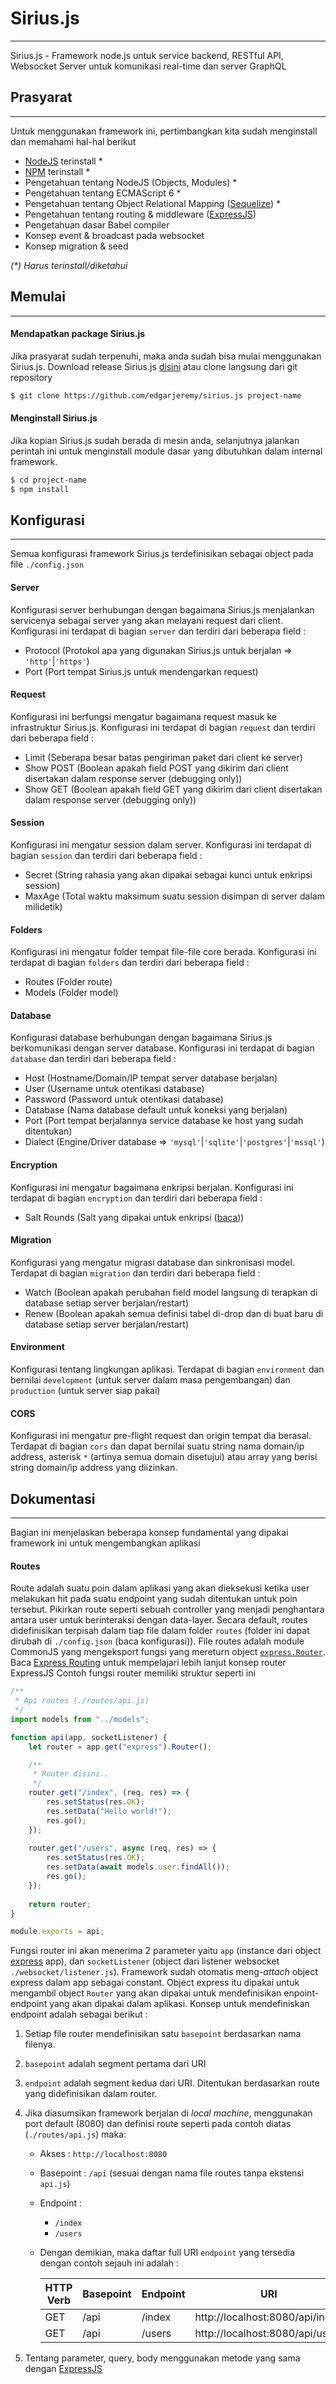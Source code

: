 # Sirius.js
***
Sirius.js - Framework node.js untuk service backend, RESTful API, Websocket Server untuk komunikasi real-time dan server GraphQL

## Prasyarat
***
Untuk menggunakan framework ini, pertimbangkan kita sudah menginstall dan memahami hal-hal berikut
- [NodeJS](https://nodejs.org/en/) terinstall *
- [NPM](https://nodejs.org/en/) terinstall *
- Pengetahuan tentang NodeJS (Objects, Modules) *
- Pengetahuan tentang ECMAScript 6 *
- Pengetahuan tentang Object Relational Mapping ([Sequelize](http://docs.sequelizejs.com/)) *
- Pengetahuan tentang routing & middleware ([ExpressJS](https://expressjs.com/))
- Pengetahuan dasar Babel compiler
- Konsep event & broadcast pada websocket
- Konsep migration & seed

_(*) Harus terinstall/diketahui_

## Memulai
***
#### Mendapatkan package Sirius.js
Jika prasyarat sudah terpenuhi, maka anda sudah bisa mulai menggunakan Sirius.js.
Download release Sirius.js [disini](https://github.com/EdgarJeremy/sirius.js/releases) atau clone langsung dari git repository

```bash
$ git clone https://github.com/edgarjeremy/sirius.js project-name
```
#### Menginstall Sirius.js
Jika kopian Sirius.js sudah berada di mesin anda, selanjutnya jalankan perintah ini untuk menginstall module dasar yang dibutuhkan dalam internal framework.

```bash
$ cd project-name
$ npm install 
```

## Konfigurasi
***
Semua konfigurasi framework Sirius.js terdefinisikan sebagai object pada file `./config.json`
#### Server
Konfigurasi server berhubungan dengan bagaimana Sirius.js menjalankan servicenya sebagai server yang akan melayani request dari client. Konfigurasi ini terdapat di bagian `server` dan terdiri dari beberapa field :
- Protocol (Protokol apa yang digunakan Sirius.js untuk berjalan => `'http'`|`'https'`)
- Port (Port tempat Sirius.js untuk mendengarkan request)

#### Request
Konfigurasi ini berfungsi mengatur bagaimana request masuk ke infrastruktur Sirius.js. Konfigurasi ini terdapat di bagian `request` dan terdiri dari beberapa field :
- Limit (Seberapa besar batas pengiriman paket dari client ke server)
- Show POST (Boolean apakah field POST yang dikirim dari client disertakan dalam response server (debugging only))
- Show GET (Boolean apakah field GET yang dikirim dari client disertakan dalam response server (debugging only))

#### Session
Konfigurasi ini mengatur session dalam server. Konfigurasi ini terdapat di bagian `session` dan terdiri dari beberapa field :
- Secret (String rahasia yang akan dipakai sebagai kunci untuk enkripsi session)
- MaxAge (Total waktu maksimum suatu session disimpan di server dalam milidetik)

#### Folders
Konfigurasi ini mengatur folder tempat file-file core berada. Konfigurasi ini terdapat di bagian `folders` dan terdiri dari beberapa field :
- Routes (Folder route)
- Models (Folder model)

#### Database
Konfigurasi database berhubungan dengan bagaimana Sirius.js berkomunikasi dengan server database. Konfigurasi ini terdapat di bagian `database` dan terdiri dari beberapa field :
- Host (Hostname/Domain/IP tempat server database berjalan)
- User (Username untuk otentikasi database)
- Password (Password untuk otentikasi database)
- Database (Nama database default untuk koneksi yang berjalan)
- Port (Port tempat berjalannya service database ke host yang sudah ditentukan)
- Dialect (Engine/Driver database => `'mysql'`|`'sqlite'`|`'postgres'`|`'mssql'`)

#### Encryption
Konfigurasi ini mengatur bagaimana enkripsi berjalan. Konfigurasi ini terdapat di bagian `encryption` dan terdiri dari beberapa field :
- Salt Rounds (Salt yang dipakai untuk enkripsi ([baca](https://stackoverflow.com/questions/46693430/what-are-salt-rounds-and-how-are-salts-stored-in-bcrypt?utm_medium=organic&utm_source=google_rich_qa&utm_campaign=google_rich_qa)))

#### Migration
Konfigurasi yang mengatur migrasi database dan sinkronisasi model. Terdapat di bagian `migration` dan terdiri dari beberapa field :
- Watch (Boolean apakah perubahan field model langsung di terapkan di database setiap server berjalan/restart)
- Renew (Boolean apakah semua definisi tabel di-drop dan di buat baru di database setiap server berjalan/restart)

#### Environment
Konfigurasi tentang lingkungan aplikasi. Terdapat di bagian `environment` dan bernilai `development` (untuk server dalam masa pengembangan) dan `production` (untuk server siap pakai)

#### CORS
Konfigurasi ini mengatur pre-flight request dan origin tempat dia berasal. Terdapat di bagian `cors` dan dapat bernilai suatu string nama domain/ip address, asterisk `*` (artinya semua domain disetujui) atau array yang berisi string domain/ip address yang diizinkan.

## Dokumentasi
***
Bagian ini menjelaskan beberapa konsep fundamental yang dipakai framework ini untuk mengembangkan aplikasi

#### Routes
Route adalah suatu poin dalam aplikasi yang akan dieksekusi ketika user melakukan hit pada suatu endpoint yang sudah ditentukan untuk poin tersebut. Pikirkan route seperti sebuah controller yang menjadi penghantara antara user untuk berinteraksi dengan data-layer.
Secara default, routes didefinisikan terpisah dalam tiap file dalam folder `routes` (folder ini dapat dirubah di `./config.json` (baca konfigurasi)).
File routes adalah module CommonJS yang mengeksport fungsi yang mereturn object [`express.Router`](https://expressjs.com/en/api.html#express.router). Baca [Express Routing](https://expressjs.com/en/guide/routing.html) untuk mempelajari lebih lanjut konsep router ExpressJS
Contoh fungsi router memiliki struktur seperti ini
```javascript
/**
 * Api routes (./routes/api.js)
 */
import models from "../models";

function api(app, socketListener) {
    let router = app.get("express").Router();

    /**
     * Router disini..
     */
    router.get("/index", (req, res) => {
        res.setStatus(res.OK);
        res.setData("Hello world!");
        res.go();
    });
    
    router.get("/users", async (req, res) => {
        res.setStatus(res.OK);
        res.setData(await models.user.findAll());
        res.go();
    });
    
    return router;
}

module.exports = api;
```
Fungsi router ini akan menerima 2 parameter yaitu `app` (instance dari object [express](https://expressjs.com/en/api.html#express) app), dan `socketListener` (object dari listener websocket `./websocket/listener.js`).
Framework sudah otomatis meng-_attach_ object express dalam app sebagai constant. Object express itu dipakai untuk mengambil object `Router` yang akan dipakai untuk mendefinisikan enpoint-endpoint yang akan dipakai dalam aplikasi.
Konsep untuk mendefiniskan endpoint adalah sebagai berikut :
1. Setiap file router mendefinisikan satu `basepoint` berdasarkan nama filenya.
2. `basepoint` adalah segment pertama dari URI
3. `endpoint` adalah segment kedua dari URI. Ditentukan berdasarkan route yang didefinisikan dalam router.
4. Jika diasumsikan framework berjalan di _local machine_, menggunakan port default (8080) dan definisi route seperti pada contoh diatas (`./routes/api.js`) maka:
    - Akses : `http://localhost:8080`
    - Basepoint : `/api` (sesuai dengan nama file routes tanpa ekstensi `api.js`)
    - Endpoint :
        - `/index`
        - `/users`
    - Dengan demikian, maka daftar full URI `endpoint` yang tersedia dengan contoh sejauh ini adalah :

        | HTTP Verb | Basepoint | Endpoint | URI                             |
        |-----------|-----------|----------|---------------------------------|
        | GET       | /api      | /index   | http://localhost:8080/api/index |
        | GET       | /api      | /users   | http://localhost:8080/api/users |

5. Tentang parameter, query, body menggunakan metode yang sama dengan [ExpressJS](https://expressjs.com/en/api.html#express)

